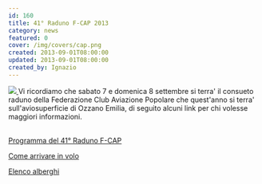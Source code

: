 ```yaml
---
id: 160
title: 41° Raduno F-CAP 2013
category: news
featured: 0
cover: /img/covers/cap.png
created: 2013-09-01T08:00:00
updated: 2013-09-01T08:00:00
created_by: Ignazio
---
```


<a href="/img/stories/2013-raduno-locandina.jpg" target="_blank">
    <img class="float-start mr-3 w-[300px]" src="/img/stories/2013-raduno-locandina.jpg"/>
</a>
Vi ricordiamo che sabato 7 e domenica 8 settembre si terra' il consueto raduno della Federazione Club Aviazione Popolare che quest'anno si terra' sull'aviosuperficie di Ozzano Emilia, di seguito alcuni link per chi volesse maggiori informazioni.<br />
<br />

<a href="http://www.federazionecap.it/new/news/128-2013-raduno-fcap-prog">Programma del 41° Raduno F-CAP</a>

<a href="http://www.federazionecap.it/new/news/129-2013-raduno-fcap-instr">Come arrivare in volo</a>

<a href="http://www.federazionecap.it/new/news/130-2013-raduno-fcap-alberghi">Elenco alberghi</a>
